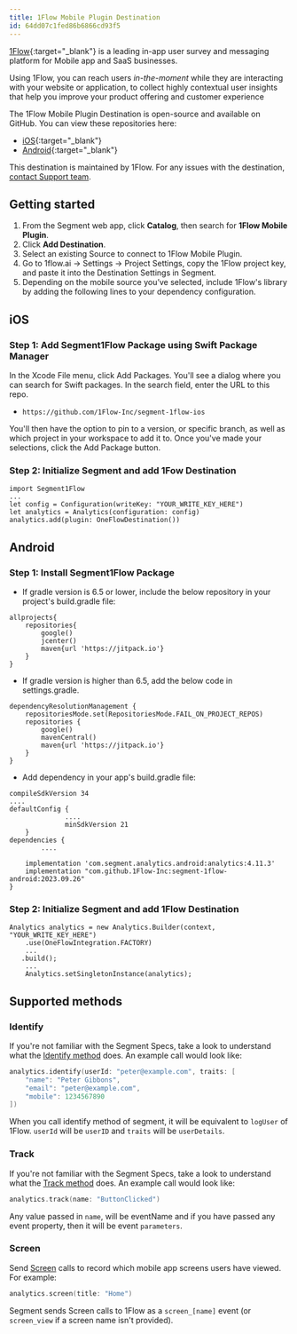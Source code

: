 ```yaml
---
title: 1Flow Mobile Plugin Destination
id: 64dd07c1fed86b6866cd93f5
---
```


[1Flow](https://1flow.ai/?utm_source=segmentio&utm_medium=docs&utm_campaign=partners){:target="_blank"} is a leading in-app user survey and messaging platform for Mobile app and SaaS businesses.

Using 1Flow, you can reach users _in-the-moment_ while they are interacting with your website or application, to collect highly contextual user insights that help you improve your product offering and customer experience

The 1Flow Mobile Plugin Destination is open-source and available on GitHub. You can view these repositories here:

- [iOS](https://github.com/1Flow-Inc/segment-1flow-ios.git){:target="_blank"} 
- [Android](https://github.com/1Flow-Inc/segment-1flow-android.git){:target="_blank"}

This destination is maintained by 1Flow. For any issues with the destination, [contact Support team](mailto:support@1flow.app).

## Getting started

1. From the Segment web app, click **Catalog**, then search for **1Flow Mobile Plugin**.
2. Click **Add Destination**.
4. Select an existing Source to connect to 1Flow Mobile Plugin.
5. Go to 1flow.ai -> Settings -> Project Settings, copy the 1Flow project key, and paste it into the Destination Settings in Segment.
6. Depending on the mobile source you’ve selected, include 1Flow's library by adding the following lines to your dependency configuration.

## iOS

### Step 1: Add Segment1Flow Package using Swift Package Manager

In the Xcode File menu, click Add Packages. You'll see a dialog where you can search for Swift packages. In the search field, enter the URL to this repo.

- `https://github.com/1Flow-Inc/segment-1flow-ios`

You'll then have the option to pin to a version, or specific branch, as well as which project in your workspace to add it to. Once you've made your selections, click the Add Package button.

### Step 2: Initialize Segment and add 1Fow Destination

```
import Segment1Flow
...
let config = Configuration(writeKey: "YOUR_WRITE_KEY_HERE")
let analytics = Analytics(configuration: config)
analytics.add(plugin: OneFlowDestination())
```

## Android

### Step 1: Install Segment1Flow Package

- If gradle version is 6.5 or lower, include the below repository in your project's build.gradle file:

```
allprojects{
    repositories{
        google()
        jcenter()
        maven{url 'https://jitpack.io'} 
    }
}
```

- If gradle version is higher than 6.5, add the below code in settings.gradle.

```
dependencyResolutionManagement {
    repositoriesMode.set(RepositoriesMode.FAIL_ON_PROJECT_REPOS)
    repositories {
        google()
        mavenCentral()
        maven{url 'https://jitpack.io'}
    }
}
```

- Add dependency in your app's build.gradle file:

```
compileSdkVersion 34
....
defaultConfig {
              ....
              minSdkVersion 21
    }
dependencies {
        ....
        
    implementation 'com.segment.analytics.android:analytics:4.11.3'
    implementation "com.github.1Flow-Inc:segment-1flow-android:2023.09.26"
}
```

### Step 2: Initialize Segment and add 1Flow Destination
```
Analytics analytics = new Analytics.Builder(context, "YOUR_WRITE_KEY_HERE")
    .use(OneFlowIntegration.FACTORY)
    ...
   .build();
    ...
    Analytics.setSingletonInstance(analytics);

```

## Supported methods

### Identify
If you're not familiar with the Segment Specs, take a look to understand what the [Identify method](/docs/connections/spec/identify/) does. An example call would look like:

```swift
analytics.identify(userId: "peter@example.com", traits: [
    "name": "Peter Gibbons",
    "email": "peter@example.com",
    "mobile": 1234567890
])
```
When you call identify method of segment, it will be equivalent to `logUser` of 1Flow. `userId` will be `userID` and `traits` will be `userDetails`.

### Track
If you're not familiar with the Segment Specs, take a look to understand what the [Track method](/docs/connections/spec/track/) does. An example call would look like:

```swift
analytics.track(name: "ButtonClicked")
```
Any value passed in `name`, will be eventName and if you have passed any event property, then it will be event `parameters`.

### Screen

Send [Screen](/docs/connections/spec/screen) calls to record which mobile app screens users have viewed. For example:

```swift
analytics.screen(title: "Home")
```

Segment sends Screen calls to 1Flow as a `screen_[name]` event (or `screen_view` if a screen name isn't provided).
